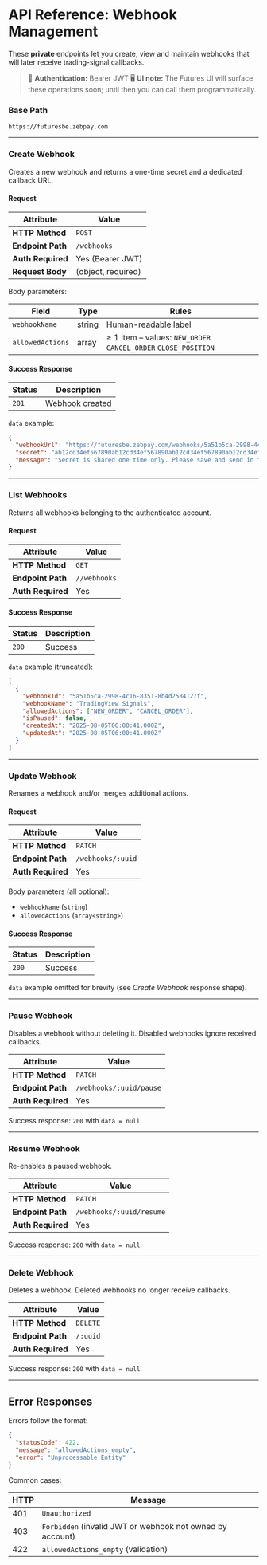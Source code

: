 # API Reference: Webhook Management

These **private** endpoints let you create, view and maintain webhooks that will later receive trading-signal callbacks.

> 🔑 **Authentication:** Bearer JWT
> 🖥️ **UI note:** The Futures UI will surface these operations soon; until then you can call them programmatically.

### Base Path

`https://futuresbe.zebpay.com`

---

### <a id="create-webhook"></a> Create Webhook

Creates a new webhook and returns a one-time secret and a dedicated callback URL.

#### Request

| Attribute | Value |
|-----------|-------|
| **HTTP Method** | `POST` |
| **Endpoint Path** | `/webhooks` |
| **Auth Required** | Yes (Bearer JWT) |
| **Request Body** | (object, required) |

Body parameters:

| Field | Type | Rules |
|-------|------|-------|
| `webhookName` | string | Human-readable label |
| `allowedActions` | array<string> | ≥ 1 item – values: `NEW_ORDER` `CANCEL_ORDER` `CLOSE_POSITION` |

#### Success Response

| Status | Description |
|--------|-------------|
| `201`  | Webhook created |

`data` example:

```json
{
  "webhookUrl": "https://futuresbe.zebpay.com/webhooks/5a51b5ca-2998-4c16-8351-8b4d2584127f",
  "secret": "ab12cd34ef567890ab12cd34ef567890ab12cd34ef567890ab12cd34ef567890",
  "message": "Secret is shared one time only. Please save and send in future requests."
}
```

---

### <a id="list-webhooks"></a> List Webhooks

Returns all webhooks belonging to the authenticated account.

#### Request

| Attribute | Value |
|-----------|-------|
| **HTTP Method** | `GET` |
| **Endpoint Path** | `//webhooks` |
| **Auth Required** | Yes |

#### Success Response

| Status | Description |
|--------|-------------|
| `200`  | Success |

`data` example (truncated):

```json
[
  {
    "webhookId": "5a51b5ca-2998-4c16-8351-8b4d2584127f",
    "webhookName": "TradingView Signals",
    "allowedActions": ["NEW_ORDER", "CANCEL_ORDER"],
    "isPaused": false,
    "createdAt": "2025-08-05T06:00:41.000Z",
    "updatedAt": "2025-08-05T06:00:41.000Z"
  }
]
```

---

### <a id="update-webhook"></a> Update Webhook

Renames a webhook and/or merges additional actions.

#### Request

| Attribute | Value |
|-----------|-------|
| **HTTP Method** | `PATCH` |
| **Endpoint Path** | `/webhooks/:uuid` |
| **Auth Required** | Yes |

Body parameters (all optional):

- `webhookName` (`string`)
- `allowedActions` (`array<string>`)

#### Success Response

| Status | Description |
|--------|-------------|
| `200`  | Success |

`data` example omitted for brevity (see *Create Webhook* response shape).

---

### <a id="pause-webhook"></a> Pause Webhook

Disables a webhook without deleting it. Disabled webhooks ignore received callbacks.

| Attribute | Value |
|-----------|-------|
| **HTTP Method** | `PATCH` |
| **Endpoint Path** | `/webhooks/:uuid/pause` |
| **Auth Required** | Yes |

Success response: `200` with `data = null`.

---

### <a id="resume-webhook"></a> Resume Webhook

Re-enables a paused webhook.

| Attribute | Value |
|-----------|-------|
| **HTTP Method** | `PATCH` |
| **Endpoint Path** | `/webhooks/:uuid/resume` |
| **Auth Required** | Yes |

Success response: `200` with `data = null`.


---

### <a id="delete-webhook"></a> Delete Webhook

Deletes a webhook. Deleted webhooks no longer receive callbacks.

| Attribute | Value |
|-----------|-------|
| **HTTP Method** | `DELETE` |
| **Endpoint Path** | `/:uuid` |
| **Auth Required** | Yes |

Success response: `200` with `data = null`.

---

## Error Responses

Errors follow the format:

```json
{
  "statusCode": 422,
  "message": "allowedActions_empty",
  "error": "Unprocessable Entity"
}
```

Common cases:

| HTTP | Message |
|------|---------|
| 401  | `Unauthorized` |
| 403  | `Forbidden` (invalid JWT or webhook not owned by account) |
| 422  | `allowedActions_empty` (validation) |
